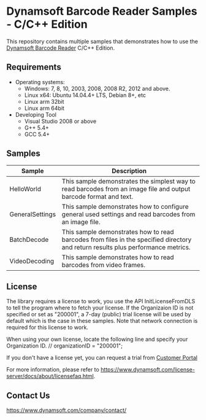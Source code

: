 # Dynamsoft Barcode Reader Samples - C/C++ Edition

This repository contains multiple samples that demonstrates how to use the <a href="https://www.dynamsoft.com/barcode-reader/overview/?product=dbr&utm_source=samples&package=c_cpp" target="_blank">Dynamsoft Barcode Reader</a> C/C++ Edition.

## Requirements
- Operating systems:
  - Windows: 7, 8, 10, 2003, 2008, 2008 R2, 2012 and above.
  - Linux x64: Ubuntu 14.04.4+ LTS, Debian 8+, etc
  - Linux arm 32bit
  - Linux arm 64bit
- Developing Tool
  - Visual Studio 2008 or above
  - G++ 5.4+  
  - GCC 5.4+

## Samples

| Sample | Description |
|---|---|
| HelloWorld | This sample demonstrates the simplest way to read barcodes from an image file and output barcode format and text. |
| GeneralSettings | This sample demonstrates how to configure general used settings and read barcodes from an image file. |
| BatchDecode | This sample demonstrates how to read barcodes from files in the specified directory and return results plus performance metrics. |
| VideoDecoding | This sample demonstrates how to read barcodes from video frames. |


## License

The library requires a license to work, you use the API InitLicenseFromDLS to tell the program where to fetch your license.
If the Organizaion ID is not specified or set as "200001", a 7-day (public) trial license will be used by default which is the case in these samples.
Note that network connection is required for this license to work.

When using your own license, locate the following line and specify your Organization ID.
// organizationID = "200001";

If you don't have a license yet, you can request a trial from <a href="https://www.dynamsoft.com/customer/license/trialLicense?product=dbr&utm_source=samples&package=c_cpp" target="_blank">Customer Portal</a>

For more information, please refer to https://www.dynamsoft.com/license-server/docs/about/licensefaq.html.

## Contact Us

https://www.dynamsoft.com/company/contact/
